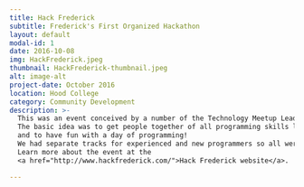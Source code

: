 ```yaml
---
title: Hack Frederick
subtitle: Frederick's First Organized Hackathon
layout: default
modal-id: 1
date: 2016-10-08
img: HackFrederick.jpeg
thumbnail: HackFrederick-thumbnail.jpeg
alt: image-alt
project-date: October 2016
location: Hood College
category: Community Development
description: >-
  This was an event conceived by a number of the Technology Meetup Leaders of the Frederick area.
  The basic idea was to get people together of all programming skills levels
  and to have fun with a day of programming!
  We had separate tracks for experienced and new programmers so all were welcome.
  Learn more about the event at the
  <a href="http://www.hackfrederick.com/">Hack Frederick website</a>.

---
```

